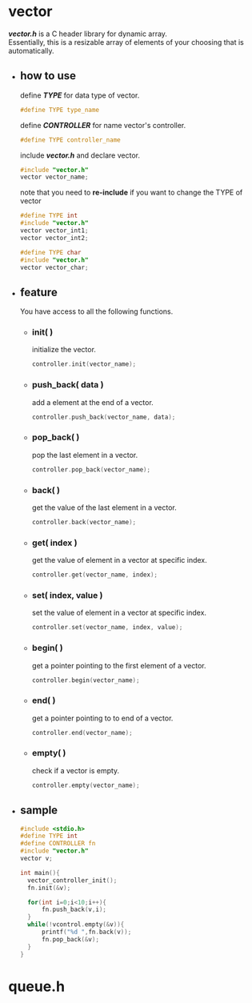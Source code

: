 # vector
***vector.h*** is a C header library for dynamic array.\
Essentially, this is a resizable array of elements of your choosing that is automatically.

- ## how to use
  define ***TYPE*** for data type of vector.
   ```c
   #define TYPE type_name
   ```
  define ***CONTROLLER*** for name vector's controller.
   ```c
   #define TYPE controller_name
   ```
  include ***vector.h*** and declare vector.
   ```c
   #include "vector.h"
   vector vector_name;
   ```
  note that you need to **re-include** if you want to change the TYPE of vector
   ```c
   #define TYPE int
   #include "vector.h"
   vector vector_int1;
   vector vector_int2;
   
   #define TYPE char
   #include "vector.h"
   vector vector_char;
  ```
- ## feature
  You have access to all the following functions.
  - ### init( )
    initialize the vector.
    ```c
    controller.init(vector_name);
    ```
  - ### push_back( data )
    add a element at the end of a vector.
    ```c
    controller.push_back(vector_name, data);
    ```
  - ### pop_back( )
    pop the last element in a vector.
    ```c
    controller.pop_back(vector_name);
    ```
  - ### back( )
    get the value of the last element in a vector.
    ```c
    controller.back(vector_name);
    ```
  - ### get( index )
    get the value of element in a vector at specific index.
    ```c
    controller.get(vector_name, index);
    ```
  - ### set( index, value )
    set the value of element in a vector at specific index.
    ```c
    controller.set(vector_name, index, value);
    ```
  - ### begin( )
    get a pointer pointing to the first element of a vector.
    ```c
    controller.begin(vector_name);
    ```
  - ### end( )
    get a pointer pointing to to end of a vector.
    ```c
    controller.end(vector_name);
    ```
  - ### empty( )
    check if a vector is empty.
    ```c
    controller.empty(vector_name);
    ```

- ## sample
  ```c
  #include <stdio.h>
  #define TYPE int
  #define CONTROLLER fn
  #include "vector.h"
  vector v;
  
  int main(){
  	vector_controller_init();
  	fn.init(&v);
  
  	for(int i=0;i<10;i++){
  		fn.push_back(v,i);
  	}
  	while(!vcontrol.empty(&v)){
  		printf("%d ",fn.back(v));
  		fn.pop_back(&v);
  	}
  }
  ```

# queue.h
